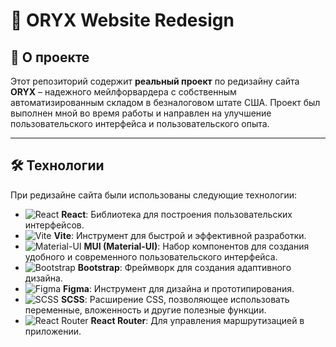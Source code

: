 # 🚀 **ORYX Website Redesign**

## 📖 **О проекте**

Этот репозиторий содержит **реальный проект** по редизайну сайта **ORYX** – надежного мейлфорвардера с собственным автоматизированным складом в безналоговом штате США. Проект был выполнен мной во время работы и направлен на улучшение пользовательского интерфейса и пользовательского опыта.

---

## 🛠️ **Технологии**

При редизайне сайта были использованы следующие технологии:

- ![React](https://img.shields.io/badge/-React-61DAFB?style=flat&logo=react&logoColor=white) **React**: Библиотека для построения пользовательских интерфейсов.
- ![Vite](https://img.shields.io/badge/-Vite-646CFF?style=flat&logo=vite&logoColor=white) **Vite**: Инструмент для быстрой и эффективной разработки.
- ![Material-UI](https://img.shields.io/badge/-MUI-007FFF?style=flat&logo=mui&logoColor=white) **MUI (Material-UI)**: Набор компонентов для создания удобного и современного пользовательского интерфейса.
- ![Bootstrap](https://img.shields.io/badge/-Bootstrap-7952B3?style=flat&logo=bootstrap&logoColor=white) **Bootstrap**: Фреймворк для создания адаптивного дизайна.
- ![Figma](https://img.shields.io/badge/-Figma-F24E1E?style=flat&logo=figma&logoColor=white) **Figma**: Инструмент для дизайна и прототипирования.
- ![SCSS](https://img.shields.io/badge/-SCSS-CC6699?style=flat&logo=sass&logoColor=white) **SCSS**: Расширение CSS, позволяющее использовать переменные, вложенность и другие полезные функции.
- ![React Router](https://img.shields.io/badge/-React%20Router-CA4245?style=flat&logo=react-router&logoColor=white) **React Router**: Для управления маршрутизацией в приложении.